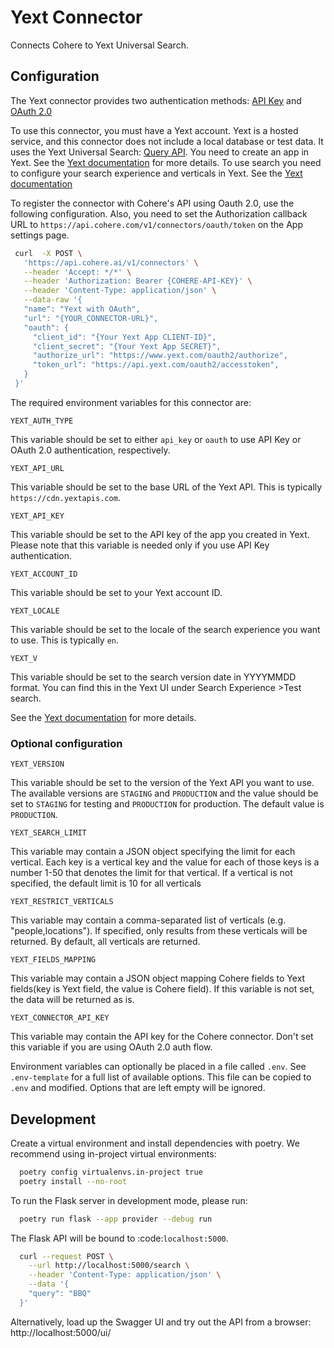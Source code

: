 # Yext Connector

Connects Cohere to Yext Universal Search.

## Configuration

The Yext connector provides two authentication
methods: [API Key](https://hitchhikers.yext.com/guides/get-started-yext-api/)
and [OAuth 2.0](https://hitchhikers.yext.com/guides/oauth-and-permission-scopes/01-oauth/)

To use this connector, you must have a Yext account. Yext is a hosted service, and this connector does not include a local database or test data. 
It uses the Yext Universal Search: [Query API](https://hitchhikers.yext.com/docs/contentdeliveryapis/search/universalsearch/#operation/query).
You need to create an app in Yext. See the [Yext documentation](https://hitchhikers.yext.com/guides/get-started-yext-api/02-create-an-app/) for more details.
To use search you need to configure your search experience and verticals in Yext. See the [Yext documentation](https://help.yext.com/hc/en-us/articles/17565006442907-Create-a-Search-Configuration)

To register the connector with Cohere's API using Oauth 2.0, use the following configuration.
Also, you need to set the Authorization callback URL to `https://api.cohere.com/v1/connectors/oauth/token` on the App settings page.
```bash
 curl  -X POST \
   'https://api.cohere.ai/v1/connectors' \
   --header 'Accept: */*' \
   --header 'Authorization: Bearer {COHERE-API-KEY}' \
   --header 'Content-Type: application/json' \
   --data-raw '{
   "name": "Yext with OAuth",
   "url": "{YOUR_CONNECTOR-URL}",
   "oauth": {
     "client_id": "{Your Yext App CLIENT-ID}",
     "client_secret": "{Your Yext App SECRET}",
     "authorize_url": "https://www.yext.com/oauth2/authorize",
     "token_url": "https://api.yext.com/oauth2/accesstoken",
   }
 }'
```


The required environment variables for this connector are:
```
YEXT_AUTH_TYPE
```
This variable should be set to either `api_key` or `oauth` to use API Key or OAuth 2.0 authentication, respectively.

```
YEXT_API_URL
```
This variable should be set to the base URL of the Yext API. This is typically `https://cdn.yextapis.com`.


```
YEXT_API_KEY
```
This variable should be set to the API key of the app you created in Yext.
Please note that this variable is needed only if you use API Key authentication.

```
YEXT_ACCOUNT_ID
```
This variable should be set to your Yext account ID.

```
YEXT_LOCALE
```
This variable should be set to the locale of the search experience you want to use. This is typically `en`.

```
YEXT_V
```
This variable should be set to the search version date in YYYYMMDD format. You can find this in the Yext UI under Search Experience >Test search.



See the [Yext documentation](https://hitchhikers.yext.com/docs/contentdeliveryapis/search/universalsearch/#operation/query) for more details.

### Optional configuration

```
YEXT_VERSION
```
This variable should be set to the version of the Yext API you want to use. 
The available versions are `STAGING` and `PRODUCTION` and the value should be set to `STAGING` for testing and `PRODUCTION` for production.
The default value is `PRODUCTION`.

```
YEXT_SEARCH_LIMIT
```
This variable may contain a JSON object specifying the limit for each vertical. 
Each key is a vertical key and the value for each of those keys is a number 1-50 that denotes the limit for that vertical. 
If a vertical is not specified, the default limit is 10 for all verticals

```
YEXT_RESTRICT_VERTICALS
```
This variable may contain a comma-separated list of verticals (e.g. "people,locations"). 
If specified, only results from these verticals will be returned.
By default, all verticals are returned.

```
YEXT_FIELDS_MAPPING
```
This variable may contain a JSON object mapping Cohere fields
to Yext fields(key is Yext field,
the value is Cohere field). If this variable is not set, the data will be returned as is.

```
YEXT_CONNECTOR_API_KEY
```
This variable may contain the API key for the Cohere connector. Don't set this variable if you are using OAuth 2.0 auth flow.


Environment variables can optionally be placed in a file called `.env`. See `.env-template` for a
full list of available options. This file can be copied to `.env` and modified. Options that are
left empty will be ignored.

## Development

Create a virtual environment and install dependencies with poetry. We recommend using in-project virtual environments:

```bash
  poetry config virtualenvs.in-project true
  poetry install --no-root
```

To run the Flask server in development mode, please run:

```bash
  poetry run flask --app provider --debug run
```

The Flask API will be bound to :code:`localhost:5000`.

```bash
  curl --request POST \
    --url http://localhost:5000/search \
    --header 'Content-Type: application/json' \
    --data '{
    "query": "BBQ"
  }'
```

Alternatively, load up the Swagger UI and try out the API from a browser: http://localhost:5000/ui/
